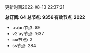 更新时间2022-08-13 22:37:21

**总订阅: 64**
**总节点: 9356**
**有效节点: 2022**
- trojan节点: 99
- v2ray节点: 1637
- ssr节点: 2
- ss节点: 284
